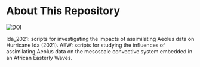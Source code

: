 # About This Repository
[![DOI](https://zenodo.org/badge/543849232.svg)](https://zenodo.org/badge/latestdoi/543849232)

Ida_2021: scripts for investigating the impacts of assimilating Aeolus data on Hurricane Ida (2021). 
AEW: scripts for studying the influences of assimilating Aeolus data on the mesoscale convective system embedded in an African Easterly Waves.
